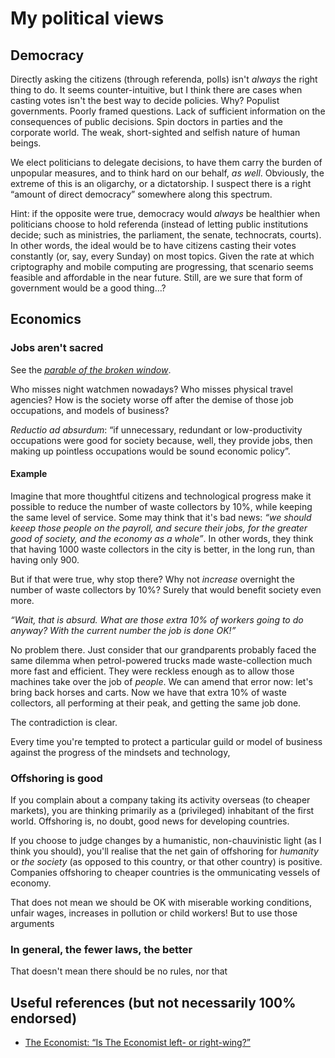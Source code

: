 
# My political views

## Democracy

Directly asking the citizens (through referenda, polls) isn't *always* the right thing to do.
It seems counter-intuitive, but I think there are cases when casting votes isn't the best way to decide policies.
Why?
Populist governments.
Poorly framed questions.
Lack of sufficient information on the consequences of public decisions.
Spin doctors in parties and the corporate world.
The weak, short-sighted and selfish nature of human beings.

We elect politicians to delegate decisions, to have them carry the burden of unpopular measures, and to think hard on our behalf, *as well*.
Obviously, the extreme of this is an oligarchy, or a dictatorship.
I suspect there is a right &ldquo;amount of direct democracy&rdquo; somewhere along this spectrum.

Hint: if the opposite were true, democracy would *always* be healthier when politicians choose to hold referenda (instead of letting public institutions
decide; such as ministries, the parliament, the senate, technocrats, courts).
In other words, the ideal would be to have citizens casting their votes constantly (or, say, every Sunday) on most topics.
Given the rate at which criptography and mobile computing are progressing, that scenario seems feasible and affordable in the near future.
Still, are we sure that form of government would be a good thing&hellip;?

## Economics

### Jobs aren't sacred

See the [*parable of the broken window*](https://en.wikipedia.org/wiki/Parable_of_the_broken_window).

Who misses night watchmen nowadays?
Who misses physical travel agencies?
How is the society worse off after the demise of those job occupations, and models of business?

*Reductio ad absurdum*: &ldquo;if unnecessary, redundant or low-productivity occupations were good for society because, well, they provide jobs, then making up
pointless occupations would be sound economic policy&rdquo;.

#### Example

Imagine that more thoughtful citizens and technological progress make it possible to reduce the number of waste collectors by 10%, while keeping the
same level of service.
Some may think that it's bad news: *&ldquo;we should keeep those people on the payroll, and secure their jobs, for the greater good of society, and the
economy as a whole&rdquo;*.
In other words, they think that having 1000 waste collectors in the city is better, in the long run, than having only 900.

But if that were true, why stop there?
Why not *increase* overnight the number of waste collectors by 10%?
Surely that would benefit society even more.

*&ldquo;Wait, that is absurd.
What are those extra 10% of workers going to do anyway?
With the current number the job is done OK!&rdquo;*

No problem there.
Just consider that our grandparents probably faced the same dilemma when petrol-powered trucks made waste-collection much more fast and efficient.
They were reckless enough as to allow those machines take over the job of *people*.
We can amend that error now: let's bring back horses and carts.
Now we have that extra 10% of waste collectors, all performing at their peak, and getting the same job done.

The contradiction is clear.

Every time you're tempted to protect a particular guild or model of business against the progress of the mindsets and technology,

### Offshoring is good

If you complain about a company taking its activity overseas (to cheaper markets), you are thinking primarily as a (privileged) inhabitant of the first world.
Offshoring is, no doubt, good news for developing countries.

If you choose to judge changes by a humanistic, non-chauvinistic light (as I think you should), you'll realise that the net gain of offshoring for *humanity*
or *the society* (as opposed to this country, or that other country) is positive.
Companies offshoring to cheaper countries is the ommunicating vessels of economy.

That does not mean we should be OK with miserable working conditions, unfair wages, increases in pollution or child workers!
But to use those arguments

### In general, the fewer laws, the better

That doesn't mean there should be no rules, nor that

## Useful references (but not necessarily 100% endorsed)

* [The Economist: “Is The Economist left- or right-wing?”](http://www.economist.com/blogs/economist-explains/2013/09/economist-explains-itself-0)

